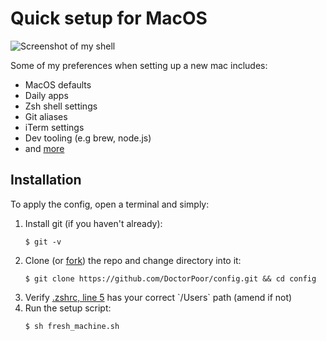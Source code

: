 # Quick setup for MacOS

![Screenshot of my shell](https://i.imgur.com/cLgPN9l.png)

Some of my preferences when setting up a new mac includes:
- MacOS defaults
- Daily apps
- Zsh shell settings
- Git aliases
- iTerm settings
- Dev tooling (e.g brew, node.js)
- and [more](https://github.com/DoctorPoor/config/blob/master/fresh_machine.sh)

## Installation

To apply the config, open a terminal and simply:

<ol>
  <li> Install git (if you haven't already):</li>

  ```
  $ git -v
  ```

  <li> Clone (or <a href="https://docs.github.com/en/github/getting-started-with-github/fork-a-repo">fork</a>) the repo and change directory into it:</li>

  ```
  $ git clone https://github.com/DoctorPoor/config.git && cd config
  ```

  <li> Verify <a href="https://github.com/DoctorPoor/config/blob/master/.zshrc#L5">.zshrc, line 5</a> has your correct `/Users` path (amend if not)</li>
  <li> Run the setup script:</li>

  ```
  $ sh fresh_machine.sh
  ```
</ol>

